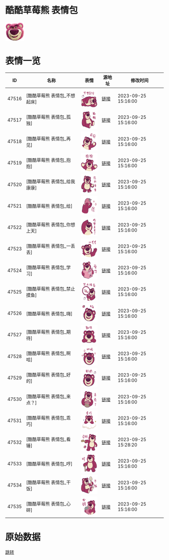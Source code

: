 # 酷酷草莓熊 表情包

<img src="./cover.png" height="60" alt="cover" />

# 表情一览

|ID|名称|表情|源地址|修改时间|
|----|----|----|----|----|
|47516|[酷酷草莓熊 表情包_不想起床]|<img src="./pic/047516_%5B酷酷草莓熊 表情包_不想起床%5D.png" height="60" alt="不想起床"/>|[链接](https://i0.hdslb.com/bfs/garb/95b7d13323fa17993759882c294a997adf7dece9.png)|2023-09-25 15:16:00|
|47517|[酷酷草莓熊 表情包_孤独]|<img src="./pic/047517_%5B酷酷草莓熊 表情包_孤独%5D.png" height="60" alt="孤独"/>|[链接](https://i0.hdslb.com/bfs/garb/89e91b001052e856d25acd243fe60aa0101642e1.png)|2023-09-25 15:16:00|
|47518|[酷酷草莓熊 表情包_再见]|<img src="./pic/047518_%5B酷酷草莓熊 表情包_再见%5D.png" height="60" alt="再见"/>|[链接](https://i0.hdslb.com/bfs/garb/d3f35bf08d81aa6b8a163f5211ce78e3f4688b56.png)|2023-09-25 15:16:00|
|47519|[酷酷草莓熊 表情包_抱抱]|<img src="./pic/047519_%5B酷酷草莓熊 表情包_抱抱%5D.png" height="60" alt="抱抱"/>|[链接](https://i0.hdslb.com/bfs/garb/e8364ab96fe4fe1df3872162e678b1de9bf5f164.png)|2023-09-25 15:16:00|
|47520|[酷酷草莓熊 表情包_给我康康]|<img src="./pic/047520_%5B酷酷草莓熊 表情包_给我康康%5D.png" height="60" alt="给我康康"/>|[链接](https://i0.hdslb.com/bfs/garb/1bbe6850b21cd7c53d05e5089f7e088edf9847a8.png)|2023-09-25 15:16:00|
|47521|[酷酷草莓熊 表情包_给]|<img src="./pic/047521_%5B酷酷草莓熊 表情包_给%5D.png" height="60" alt="给"/>|[链接](https://i0.hdslb.com/bfs/garb/3acc2b21c678b852f18a542ea73bc0a0113e51e5.png)|2023-09-25 15:16:00|
|47522|[酷酷草莓熊 表情包_你想上天]|<img src="./pic/047522_%5B酷酷草莓熊 表情包_你想上天%5D.png" height="60" alt="你想上天"/>|[链接](https://i0.hdslb.com/bfs/garb/691f3b07280241b4a61b31da36312383bf7dfb29.png)|2023-09-25 15:16:00|
|47523|[酷酷草莓熊 表情包_一丢丢]|<img src="./pic/047523_%5B酷酷草莓熊 表情包_一丢丢%5D.png" height="60" alt="一丢丢"/>|[链接](https://i0.hdslb.com/bfs/garb/75dd7ce2d0f0832a7af0c87344ef9e4d226b3383.png)|2023-09-25 15:16:00|
|47524|[酷酷草莓熊 表情包_学习]|<img src="./pic/047524_%5B酷酷草莓熊 表情包_学习%5D.png" height="60" alt="学习"/>|[链接](https://i0.hdslb.com/bfs/garb/ee06260d95c8fbe798568bdc7ec3517ac8a91df6.png)|2023-09-25 15:16:00|
|47525|[酷酷草莓熊 表情包_禁止摸鱼]|<img src="./pic/047525_%5B酷酷草莓熊 表情包_禁止摸鱼%5D.png" height="60" alt="禁止摸鱼"/>|[链接](https://i0.hdslb.com/bfs/garb/6e3accb75c8c30dbbbe7d18f02cef3ff19eb3216.png)|2023-09-25 15:16:00|
|47526|[酷酷草莓熊 表情包_嗨]|<img src="./pic/047526_%5B酷酷草莓熊 表情包_嗨%5D.png" height="60" alt="嗨"/>|[链接](https://i0.hdslb.com/bfs/garb/7aed52194eebc05574d5037601dd2cf4cb177a2c.png)|2023-09-25 15:16:00|
|47527|[酷酷草莓熊 表情包_期待]|<img src="./pic/047527_%5B酷酷草莓熊 表情包_期待%5D.png" height="60" alt="期待"/>|[链接](https://i0.hdslb.com/bfs/garb/4897f3349d7c7e0c37d86bb3038d3f397f651556.png)|2023-09-25 15:16:00|
|47528|[酷酷草莓熊 表情包_啊哈]|<img src="./pic/047528_%5B酷酷草莓熊 表情包_啊哈%5D.png" height="60" alt="啊哈"/>|[链接](https://i0.hdslb.com/bfs/garb/8d1214d7f6e426b0e24674d71fd8f9357e09cdc5.png)|2023-09-25 15:16:00|
|47529|[酷酷草莓熊 表情包_好的]|<img src="./pic/047529_%5B酷酷草莓熊 表情包_好的%5D.png" height="60" alt="好的"/>|[链接](https://i0.hdslb.com/bfs/garb/0eae3a0004e770bd999d41c9d0f86f38014ee8c2.png)|2023-09-25 15:16:00|
|47530|[酷酷草莓熊 表情包_来点？]|<img src="./pic/047530_%5B酷酷草莓熊 表情包_来点？%5D.png" height="60" alt="来点？"/>|[链接](https://i0.hdslb.com/bfs/garb/9a5b013c1e69c3e2f840b6575d2ff983507c0c21.png)|2023-09-25 15:16:00|
|47531|[酷酷草莓熊 表情包_乖巧]|<img src="./pic/047531_%5B酷酷草莓熊 表情包_乖巧%5D.png" height="60" alt="乖巧"/>|[链接](https://i0.hdslb.com/bfs/garb/dda294963012a16f077f720c8dd3eb6fc97a3b0a.png)|2023-09-25 15:16:00|
|47532|[酷酷草莓熊 表情包_看锤]|<img src="./pic/047532_%5B酷酷草莓熊 表情包_看锤%5D.png" height="60" alt="看锤"/>|[链接](https://i0.hdslb.com/bfs/garb/0f9b682cf3fcf31d0466a03b5b45eb8c0d0f16d4.png)|2023-09-25 15:28:20|
|47533|[酷酷草莓熊 表情包_哼]|<img src="./pic/047533_%5B酷酷草莓熊 表情包_哼%5D.png" height="60" alt="哼"/>|[链接](https://i0.hdslb.com/bfs/garb/793daa7869ddde29a0fd65648b23c834f0de67a5.png)|2023-09-25 15:16:00|
|47534|[酷酷草莓熊 表情包_干饭]|<img src="./pic/047534_%5B酷酷草莓熊 表情包_干饭%5D.png" height="60" alt="干饭"/>|[链接](https://i0.hdslb.com/bfs/garb/0e1ea6bae1e96801863038ff074d2eda3d5f4f9f.png)|2023-09-25 15:16:00|
|47535|[酷酷草莓熊 表情包_心碎]|<img src="./pic/047535_%5B酷酷草莓熊 表情包_心碎%5D.png" height="60" alt="心碎"/>|[链接](https://i0.hdslb.com/bfs/garb/2ac4615db2a9598d82641dc3510f612cd8f15d06.png)|2023-09-25 15:16:00|

# 原始数据

[跳转](./raw.json)

